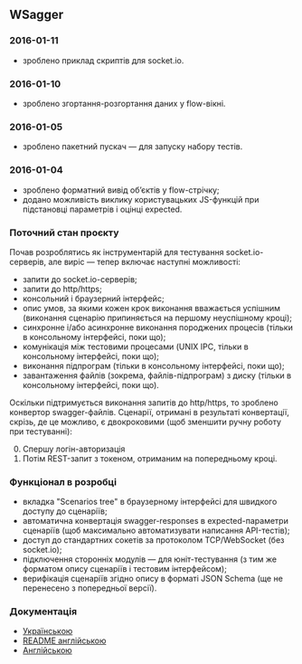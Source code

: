 ## WSagger 

### 2016-01-11

* зроблено приклад скриптів для socket.io.

### 2016-01-10

* зроблено згортання-розгортання даних у flow-вікні.

### 2016-01-05

* зроблено пакетний пускач — для запуску набору тестів.

### 2016-01-04

* зроблено форматний вивід обʼєктів у flow-стрічку;
* додано можливість виклику користувацьких JS-функцій при підстановці параметрів і оцінці expected.


### Поточний стан проєкту

Почав розроблятись як інструментарій для тестування socket.io-серверів, але виріс — тепер включає наступні можливості:

* запити до socket.io-серверів;
* запити до http/https; 
* консольний і браузерний інтерфейс;
* опис умов, за якими кожен крок виконання вважається успішним (виконання сценарію припиняється на першому неуспішному кроці);
* синхронне і/або асинхронне виконання породжених процесів (тільки в консольному інтерфейсі, поки що);
* комунікація між тестовими процесами (UNIX IPC, тільки в консольному інтерфейсі, поки що);
* виконання підпрограм (тільки в консольному інтерфейсі, поки що);
* завантаження файлів (зокрема, файлів-підпрограм) з диску (тільки в консольному інтерфейсі, поки що).

Оскільки підтримується виконання запитів до http/https, то зроблено конвертор swagger-файлів. Сценарії, отримані в результаті конвертації, скрізь, де це можливо, є двокроковими (щоб зменшити ручну роботу при тестуванні):

0. Спершу логін-авторизація
1. Потім REST-запит з токеном, отриманим на попередньому кроці.
   

### Функціонал в розробці 

* вкладка "Scenarios tree" в браузерному інтерфейсі для швидкого доступу до сценаріїв;
* автоматична конвертація swagger-responses в expected-параметри сценаріїв (щоб максимально автоматизувати написання API-тестів);
* доступ до стандартних сокетів за протоколом TCP/WebSocket (без socket.io);
* підключення сторонніх модулів — для юніт-тестування (з тим же форматом опису сценаріїв і тестовим інтерфейсом);
* верифікація сценаріїв згідно опису в форматі JSON Schema (ще не перенесено з попередньої версії).
   

### Документація

* [Українською](./manual.md)   
* [README англійською](./readme.en.md)
* [Англійською](./manual.en.md)


